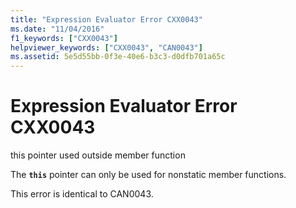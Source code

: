 ```yaml
---
title: "Expression Evaluator Error CXX0043"
ms.date: "11/04/2016"
f1_keywords: ["CXX0043"]
helpviewer_keywords: ["CXX0043", "CAN0043"]
ms.assetid: 5e5d55bb-0f3e-40e6-b3c3-d0dfb701a65c
---
```

# Expression Evaluator Error CXX0043

this pointer used outside member function

The **`this`** pointer can only be used for nonstatic member functions.

This error is identical to CAN0043.
